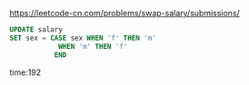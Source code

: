 
<https://leetcode-cn.com/problems/swap-salary/submissions/>

```sql
UPDATE salary 
SET sex = CASE sex WHEN 'f' THEN 'm'
            WHEN 'm' THEN 'f'
           END
```

time:192